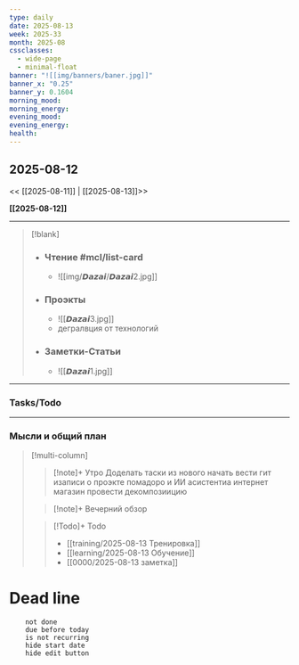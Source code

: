 ```yaml
---
type: daily
date: 2025-08-13
week: 2025-33
month: 2025-08
cssclasses:
  - wide-page
  - minimal-float
banner: "![[img/banners/baner.jpg]]"
banner_x: "0.25"
banner_y: 0.1604
morning_mood:
morning_energy:
evening_mood:
evening_energy:
health:
---
```

## 2025-08-12

<< [[2025-08-11]] | [[2025-08-13]]>>

**[[2025-08-12]]**

---

> [!blank]
> - ### **Чтение** #mcl/list-card
> 	- ![[img/𝘿𝙖𝙯𝙖𝙞/𝘿𝙖𝙯𝙖𝙞2.jpg]]
> 
> - ### **Проэкты**
> 	- ![[𝘿𝙖𝙯𝙖𝙞3.jpg]]
> 	- дегралвция от технологий
> 
> - ### **Заметки-Статьи**
> 	- ![[𝘿𝙖𝙯𝙖𝙞1.jpg]]

---
### Tasks/Todo
<!-- UNCOMMENT TO ADD TASKS - [ ] Dummy Task -->

---
### Мысли и общий план
> [!multi-column]
> > [!note]+ Утро
> > Доделать таски из нового начать вести гит изаписи о проэкте помадоро и ИИ асистентиа
> > интернет магазин провести декомпозиицию
>
> > [!note]+ Вечерний обзор
> > 
>
> > [!Todo]+ Todo
> > - [[training/2025-08-13  Тренировка]]
> > - [[learning/2025-08-13 Обучение]]
> > - [[0000/2025-08-13 заметка]]


# Dead line

```tasks
	not done
	due before today
	is not recurring
	hide start date
	hide edit button
```